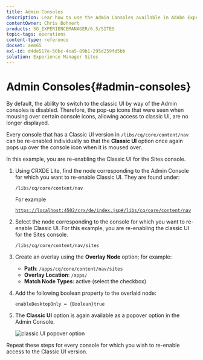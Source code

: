 ```yaml
---
title: Admin Consoles
description: Lear how to use the Admin Consoles available in Adobe Experience Manager.
contentOwner: Chris Bohnert
products: SG_EXPERIENCEMANAGER/6.5/SITES
topic-tags: operations
content-type: reference
docset: aem65
exl-id: d4de517e-50bc-4ca5-89b1-295d259fd5bb
solution: Experience Manager Sites
---
```


# Admin Consoles{#admin-consoles}

By default, the ability to switch to the classic UI by way of the Admin consoles is disabled. Therefore, the pop-up icons that were seen when mousing over certain console icons, allowing access to classic UI, are no longer displayed.

Every console that has a Classic UI version in `/libs/cq/core/content/nav` can be re-enabled individually so that the **Classic UI** option once again pops up over the console icon when it is moused over.

In this example, you are re-enabling the Classic UI for the Sites console.

1. Using CRXDE Lite, find the node corresponding to the Admin Console for which you want to re-enable Classic UI. They are found under:

   `/libs/cq/core/content/nav`

   For example

   [ `https://localhost:4502/crx/de/index.jsp#/libs/cq/core/content/nav`](https://localhost:4502/crx/de/index.jsp#/libs/cq/core/content/nav)

1. Select the node corresponding to the console for which you want to re-enable Classic UI. For this example, you are re-enabling the classic UI for the Sites console.

   `/libs/cq/core/content/nav/sites`

1. Create an overlay using the **Overlay Node** option; for example:

    * **Path**: `/apps/cq/core/content/nav/sites`
    * **Overlay Location**: `/apps/`
    * **Match Node Types**: active (select the checkbox)

1. Add the following boolean property to the overlaid node:

   `enableDesktopOnly = {Boolean}true`

1. The **Classic UI** option is again available as a popover option in the Admin Console.

   ![classic UI popover option](assets/syui-01-2019-02-27-15-16-55.png)

Repeat these steps for every console for which you wish to re-enable access to the Classic UI version.

